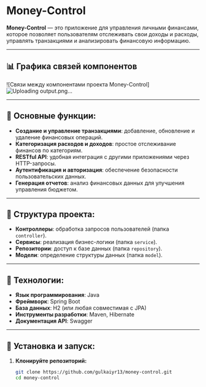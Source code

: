 # Money-Control

**Money-Control** — это приложение для управления личными финансами, которое позволяет пользователям отслеживать свои доходы и расходы, управлять транзакциями и анализировать финансовую информацию.

---

## 📊 Графика связей компонентов

![Связи между компонентами проекта Money-Control]
![Uploading output.png…]()



---

## 📌 Основные функции:
- **Создание и управление транзакциями**: добавление, обновление и удаление финансовых операций.
- **Категоризация расходов и доходов**: простое отслеживание финансов по категориям.
- **RESTful API**: удобная интеграция с другими приложениями через HTTP-запросы.
- **Аутентификация и авторизация**: обеспечение безопасности пользовательских данных.
- **Генерация отчетов**: анализ финансовых данных для улучшения управления бюджетом.

---

## 📂 Структура проекта:
- **Контроллеры**: обработка запросов пользователей (папка `controller`).
- **Сервисы**: реализация бизнес-логики (папка `service`).
- **Репозитории**: доступ к базе данных (папка `repository`).
- **Модели**: определение структуры данных (папка `model`).

---

## 🚀 Технологии:
- **Язык программирования**: Java
- **Фреймворк**: Spring Boot
- **База данных**: H2 (или любая совместимая с JPA)
- **Инструменты разработки**: Maven, Hibernate
- **Документация API**: Swagger

---

## 📘 Установка и запуск:
1. **Клонируйте репозиторий:**
   ```bash
   git clone https://github.com/gulkaiyr13/money-control.git
   cd money-control
